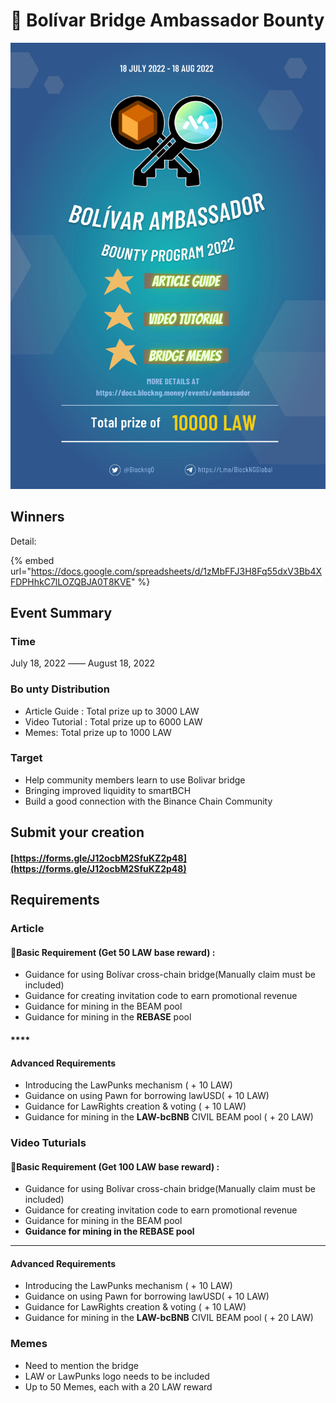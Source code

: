 # 🙉 Bolívar Bridge Ambassador Bounty

![](<../.gitbook/assets/image (1).png>)

## Winners



Detail:

{% embed url="https://docs.google.com/spreadsheets/d/1zMbFFJ3H8Fq55dxV3Bb4XFDPHhkC7lLOZQBJA0T8KVE" %}

## Event Summary

### Time

July 18, 2022 —— August 18, 2022

### Bo unty Distribution

* Article Guide : Total prize up to 3000 LAW
* Video Tutorial : Total prize up to 6000 LAW
* Memes: Total prize up to 1000 LAW

### Target

* Help community members learn to use Bolivar bridge
* Bringing improved liquidity to smartBCH
* Build a good connection with the Binance Chain Community



## Submit your creation

#### [https://forms.gle/J12ocbM2SfuKZ2p48](https://forms.gle/J12ocbM2SfuKZ2p48)

## Requirements

### Article

#### **Basic Requirement (Get 50 LAW base reward) :**&#x20;

* Guidance for using Bolívar cross-chain bridge(Manually claim must be included)
* Guidance for creating invitation code to earn promotional revenue
* Guidance for mining in the BEAM pool
* Guidance for mining in the **REBASE** pool

#### ****

#### **Advanced Requirements**

* Introducing the LawPunks mechanism ( + 10 LAW)
* Guidance on using Pawn for borrowing lawUSD( + 10 LAW)
* Guidance for LawRights creation & voting ( + 10 LAW)
* Guidance for mining in the **LAW-bcBNB** CIVIL BEAM pool ( + 20 LAW)





### Video Tuturials

#### **Basic Requirement (Get 100 LAW base reward) :**&#x20;

* Guidance for using Bolívar cross-chain bridge(Manually claim must be included)
* Guidance for creating invitation code to earn promotional revenue
* Guidance for mining in the BEAM pool
* **Guidance for mining in the REBASE pool**

****

#### **Advanced Requirements**

* Introducing the LawPunks mechanism ( + 10 LAW)
* Guidance on using Pawn for borrowing lawUSD( + 10 LAW)
* Guidance for LawRights creation & voting ( + 10 LAW)
* Guidance for mining in the **LAW-bcBNB** CIVIL BEAM pool ( + 20 LAW)



### Memes

* Need to mention the bridge
* LAW or LawPunks logo needs to be included
* Up to 50 Memes, each with a 20 LAW reward



####
